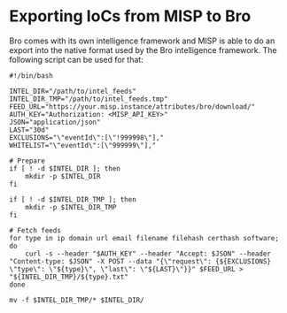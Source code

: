 # Exporting IoCs from MISP to Bro

Bro comes with its own intelligence framework and MISP is able to do an export into the native format used by the Bro intelligence framework. The following script can be used for that:

```
#!/bin/bash

INTEL_DIR="/path/to/intel_feeds"
INTEL_DIR_TMP="/path/to/intel_feeds.tmp"
FEED_URL="https://your.misp.instance/attributes/bro/download/"
AUTH_KEY="Authorization: <MISP_API_KEY>"
JSON="application/json"
LAST="30d"
EXCLUSIONS="\"eventId\":[\"!999998\"],"
WHITELIST="\"eventId\":[\"999999\"],"

# Prepare
if [ ! -d $INTEL_DIR ]; then
    mkdir -p $INTEL_DIR
fi

if [ ! -d $INTEL_DIR_TMP ]; then
    mkdir -p $INTEL_DIR_TMP
fi

# Fetch feeds
for type in ip domain url email filename filehash certhash software; do
    curl -s --header "$AUTH_KEY" --header "Accept: $JSON" --header "Content-type: $JSON" -X POST --data "{\"request\": {${EXCLUSIONS} \"type\": \"${type}\", \"last\": \"${LAST}\"}}" $FEED_URL > "${INTEL_DIR_TMP}/${type}.txt"
done

mv -f $INTEL_DIR_TMP/* $INTEL_DIR/
```
